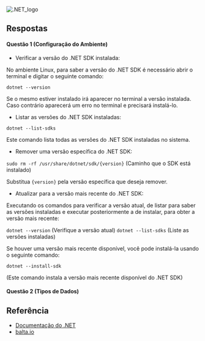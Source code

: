 
![.NET_logo](https://upload.wikimedia.org/wikipedia/commons/thumb/7/7d/Microsoft_.NET_logo.svg/100px-Microsoft_.NET_logo.svg.png)


## Respostas

#### Questão 1 (Configuração do Ambiente)

- Verificar a versão do .NET SDK instalada:

No ambiente Linux, para saber a versão do .NET SDK é necessário abrir o terminal e digitar o  seguinte comando:

`dotnet --version`

Se o mesmo estiver instalado irá aparecer no terminal a versão instalada. Caso contrário aparecerá um erro no terminal e precisará instalá-lo.

- Listar as versões do .NET SDK instaladas:

`dotnet --list-sdks`

Este comando lista todas as versões do .NET SDK instaladas no sistema.

- Remover uma versão específica do .NET SDK:

`sudo rm -rf /usr/share/dotnet/sdk/{version}` (Caminho que o SDK está instalado)

Substitua `{version}` pela versão específica que deseja remover.

- Atualizar para a versão mais recente do .NET SDK:

Executando os comandos para verificar a versão atual, de listar para saber as versões instaladas e executar posteriormente a de instalar, para obter a versão mais recente:

`dotnet --version`  (Verifique a versão atual)
`dotnet --list-sdks`  (Liste as versões instaladas)

Se houver uma versão mais recente disponível, você pode instalá-la usando o seguinte comando:

`dotnet --install-sdk`

(Este comando instala a versão mais recente disponível do .NET SDK)


#### Questão 2 (Tipos de Dados)





## Referência

 - [Documentação do .NET](https://learn.microsoft.com/pt-br/dotnet/fundamentals/)
 - [balta.io](https://balta.io/blogdotnet-instalacao-configuracao-e-primeiros-passos)

